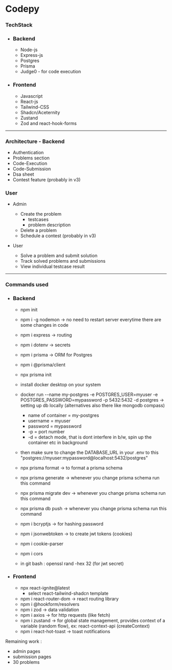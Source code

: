 # Codepy 

### TechStack
- ### Backend
    - Node-js
    - Express-js
    - Postgres
    - Prisma
    - Judge0 - for code execution

- ### Frontend
    - Javascript
    - React-js
    - Tailwind-CSS
    - Shadcn/Aceternity
    - Zustand
    - Zod and react-hook-forms

---

### Architecture - Backend
- Authentication
- Problems section
- Code-Execution
- Code-Submission
- Dsa sheet
- Contest feature (probably in v3)

### User
- Admin
    - Create the problem
        - testcases
        - problem description
    - Delete a problem
    - Schedule a contest (probably in v3)

- User
    - Solve a problem and submit solution
    - Track solved problems and submissions
    - View individual testcase result

---

### Commands used
- ### Backend
    - npm init
    - npm i -g nodemon -> no need to restart server everytime there are some changes in code
    - npm i express -> routing 
    - npm i dotenv -> secrets
    - npm i prisma -> ORM for Postgres
    - npm i @prisma/client
    - npx prisma init
    - install docker desktop on your system
    - docker run --name my-postgres -e POSTGRES_USER=myuser -e POSTGRES_PASSWORD=mypassword -p 5432:5432 -d postgres -> setting up db locally (alternatives also there like mongodb compass)
        - name of container = my-postgres
        - username = myuser
        - password = mypassword
        - -p = port number
        - -d = detach mode, that is dont interfere in b/w, spin up the container etc in background
    - then make sure to change the DATABASE_URL in your .env to this "postgres://myuser:mypassword@localhost:5432/postgres"
    - npx prisma format -> to format a prisma schema
    - npx prisma generate -> whenever you change prisma schema run this command
    - npx prisma migrate dev -> whenever you change prisma schema run this command
    - npx prisma db push -> whenever you change prisma schema run this command

    - npm i bcryptjs -> for hashing password
    - npm i jsonwebtoken -> to create jwt tokens (cookies)
    - npm i cookie-parser 
    - npm i cors

    - in git bash : openssl rand -hex 32 (for jwt secret)

- ### Frontend
    - npx react-ignite@latest
        - select react-tailwind-shadcn template
    - npm i react-router-dom -> react routing library
    - npm i @hookform/resolvers 
    - npm i zod -> data validation
    - npm i axios -> for http requests (like fetch)
    - npm i zustand -> for global state management, provides context of a variable (random flow), ex: react-context-api (createContext)
    - npm i react-hot-toast -> toast notifications


Remaining work : 

- admin pages
- submission pages
- 30 problems